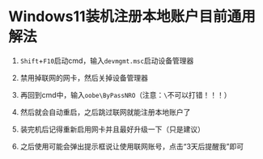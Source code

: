 # Windows11装机注册本地账户目前通用解法

1. `Shift`+`F10`启动cmd，输入`devmgmt.msc`启动设备管理器

2. 禁用掉联网的网卡，然后关掉设备管理器

3. 再回到cmd中，输入`oobe\ByPassNRO`（注意：`\`不可以打错！！！）

4. 然后就会自动重启，之后跳过联网就能注册本地账户了

5. 装完机后记得重新启用网卡并且最好升级一下（只是建议）

6. 之后使用可能会弹出提示框说让使用联网账号，点击“3天后提醒我”即可
